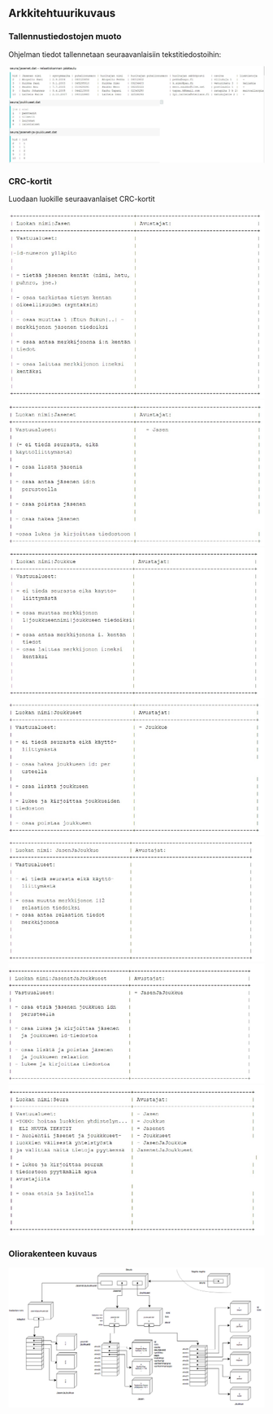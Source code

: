 ## Arkkitehtuurikuvaus

### Tallennustiedostojen muoto

Ohjelman tiedot tallennetaan seuraavanlaisiin tekstitiedostoihin:

![Tallennus](https://github.com/jojuparp/seura/blob/master/dokumentaatio/kuvat/tallennukset.png)

### CRC-kortit

Luodaan luokille seuraavanlaiset CRC-kortit

![Jasen](https://github.com/jojuparp/seura/blob/master/dokumentaatio/kuvat/jasen-crc.png)
![Jasenet](https://github.com/jojuparp/seura/blob/master/dokumentaatio/kuvat/jasenet-crc.png)
![Joukkue](https://github.com/jojuparp/seura/blob/master/dokumentaatio/kuvat/joukkue-crc.png)
![Joukkueet](https://github.com/jojuparp/seura/blob/master/dokumentaatio/kuvat/joukkueet-crc.png)
![JasenJaJoukkue](https://github.com/jojuparp/seura/blob/master/dokumentaatio/kuvat/jasenjajoukkue-crc.png)
![JasenetJaJoukkueet](https://github.com/jojuparp/seura/blob/master/dokumentaatio/kuvat/jasenetjajoukkueet-crc.png)
![Seura](https://github.com/jojuparp/seura/blob/master/dokumentaatio/kuvat/seura-crc.png)

### Oliorakenteen kuvaus

![Oliorakenne](https://github.com/jojuparp/seura/blob/master/dokumentaatio/kuvat/oliorakenne.png)